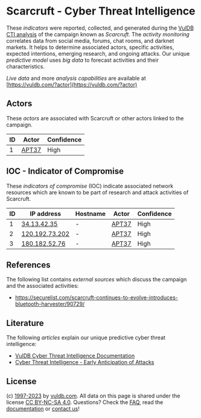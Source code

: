 # Scarcruft - Cyber Threat Intelligence

These _indicators_ were reported, collected, and generated during the [VulDB CTI analysis](https://vuldb.com/?kb.cti) of the campaign known as _Scarcruft_. The _activity monitoring_ correlates data from social media, forums, chat rooms, and darknet markets. It helps to determine associated actors, specific activities, expected intentions, emerging research, and ongoing attacks. Our unique _predictive model_ uses _big data_ to forecast activities and their characteristics.

_Live data_ and more _analysis capabilities_ are available at [https://vuldb.com/?actor](https://vuldb.com/?actor)

## Actors

These _actors_ are associated with Scarcruft or other actors linked to the campaign.

ID | Actor | Confidence
-- | ----- | ----------
1 | [APT37](https://vuldb.com/?actor.apt37) | High

## IOC - Indicator of Compromise

These _indicators of compromise_ (IOC) indicate associated network resources which are known to be part of research and attack activities of Scarcruft.

ID | IP address | Hostname | Actor | Confidence
-- | ---------- | -------- | ----- | ----------
1 | [34.13.42.35](https://vuldb.com/?ip.34.13.42.35) | - | [APT37](https://vuldb.com/?actor.apt37) | High
2 | [120.192.73.202](https://vuldb.com/?ip.120.192.73.202) | - | [APT37](https://vuldb.com/?actor.apt37) | High
3 | [180.182.52.76](https://vuldb.com/?ip.180.182.52.76) | - | [APT37](https://vuldb.com/?actor.apt37) | High

## References

The following list contains _external sources_ which discuss the campaign and the associated activities:

* https://securelist.com/scarcruft-continues-to-evolve-introduces-bluetooth-harvester/90729/

## Literature

The following _articles_ explain our unique predictive cyber threat intelligence:

* [VulDB Cyber Threat Intelligence Documentation](https://vuldb.com/?kb.cti)
* [Cyber Threat Intelligence - Early Anticipation of Attacks](https://www.scip.ch/en/?labs.20201022)

## License

(c) [1997-2023](https://vuldb.com/?kb.changelog) by [vuldb.com](https://vuldb.com/?kb.about). All data on this page is shared under the license [CC BY-NC-SA 4.0](https://creativecommons.org/licenses/by-nc-sa/4.0/). Questions? Check the [FAQ](https://vuldb.com/?kb.faq), read the [documentation](https://vuldb.com/?kb) or [contact us](https://vuldb.com/?contact)!
